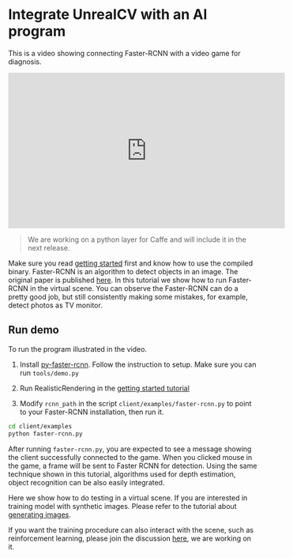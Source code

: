 # Integrate UnrealCV with an AI program

This is a video showing connecting Faster-RCNN with a video game for diagnosis.

<iframe width="560" height="315" src="https://www.youtube.com/embed/iGGNAkaxVyQ" frameborder="0" allowfullscreen></iframe>

<!-- ![Caffe Integration](images/caffe_integration.png) -->

<blockquote class="bg-warning">
We are working on a python layer for Caffe and will include it in the next release.
</blockquote>

Make sure you read [getting started](/getting-started.md) first and know how to use the compiled binary. Faster-RCNN is an algorithm to detect objects in an image. The original paper is published [here](http://arxiv.org/abs/1506.01497). In this tutorial we show how to run Faster-RCNN in the virtual scene. You can observe the Faster-RCNN can do a pretty good job, but still consistently making some mistakes, for example, detect photos as TV monitor.

## Run demo

To run the program illustrated in the video.

1. Install [py-faster-rcnn](https://github.com/rbgirshick/py-faster-rcnn). Follow the instruction to setup. Make sure you can run `tools/demo.py`

2. Run RealisticRendering in the [getting started tutorial](/getting-started.md)

3. Modify `rcnn_path` in the script `client/examples/faster-rcnn.py` to point to your Faster-RCNN installation, then run it.

``` bash
cd client/examples
python faster-rcnn.py
```

After running `faster-rcnn.py`, you are expected to see a message showing the client successfully connected to the game. When you clicked mouse in the game, a frame will be sent to Faster RCNN for detection. Using the same technique shown in this tutorial, algorithms used for depth estimation, object recognition can be also easily integrated.

Here we show how to do testing in a virtual scene. If you are interested in training model with synthetic images. Please refer to the tutorial about [generating images](/ipynb/generate-images.md).

If you want the training procedure can also interact with the scene, such as reinforcement learning, please join the discussion [here](https://groups.google.com/d/topic/unrealcv/0zFjX_DCe7U/discussion), we are working on it.
